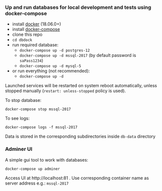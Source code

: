 ### Up and run databases for local development and tests using docker-compose

* install [docker](https://docs.docker.com/install/#supported-platforms) (18.06.0+)
* install [docker-compose]((https://docs.docker.com/compose/install/))
* clone this repo
* `cd dbdock`
* run required database:
  - `docker-compose up -d postgres-12`
  - `docker-compose up -d mssql-2017` (by default password is `saPass1234`)
  - `docker-compose up -d mysql-5`
* or run everything (not recommended):
  - `docker-compose up -d`

Launched services will be restarted on system reboot automatically, unless stopped manually (`restart: unless-stopped` policy is used). 

To stop database:

```
docker-compose stop mssql-2017
```

To see logs:

```
docker-compose logs -f mssql-2017
```

Data is stored in the corresponding subdirectories inside `db-data` directory 


### Adminer UI

A simple gui tool to work with databases: 

```
docker-compose up adminer
```

Access UI at http://localhost:81 . Use corresponding container name as server address e.g.: `mssql-2017`

